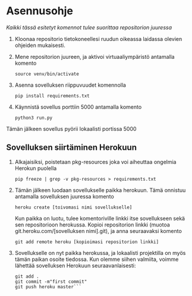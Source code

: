 # Asennusohje

_Kaikki tässä esitetyt komennot tulee suorittaa repositorion juuressa_

1. Kloonaa repositorio tietokoneellesi ruudun oikeassa laidassa olevien ohjeiden mukaisesti.
2. Mene repositorion juureen, ja aktivoi virtuaaliympäristö antamalla komento 

    `source venv/bin/activate`
    
3. Asenna sovelluksen riippuvuudet komennolla
    
    `pip install requirements.txt`

4. Käynnistä sovellus porttiin 5000 antamalla komento 

    `python3 run.py`
    
Tämän jälkeen sovellus pyörii lokaalisti portissa 5000


## Sovelluksen siirtäminen Herokuun

1. Alkajaisiksi, poistetaan pkg-resources joka voi aiheuttaa ongelmia Herokun puolella

    `pip freeze | grep -v pkg-resources > requirements.txt`

2. Tämän jälkeen luodaan sovellukselle paikka herokuun. Tämä onnistuu antamalla sovelluksen juuressa komento

    `heroku create [toivomasi nimi sovellukselle]`
    
    Kun paikka on luotu, tulee komentoriville linkki itse sovellukseen sekä sen repositorioon herokussa. Kopioi repositorion       linkki (muotoa git.heroku.com/[sovelluksen nimi].git), ja anna seuraavaksi komento
    
    `git add remote heroku [kopioimasi repositorion linkki]`
    
3. Sovellukselle on nyt paikka herokussa, ja lokaalisti projektilla on myös tämän paikan osoite tiedossa. Kun olemme siihen valmiita, voimme lähettää sovelluksen Herokuun seuraavanlaisesti:

    ```
    git add .
    git commit -m"first commit"
    git push heroku master```
